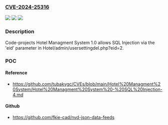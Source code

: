 ### [CVE-2024-25316](https://cve.mitre.org/cgi-bin/cvename.cgi?name=CVE-2024-25316)
![](https://img.shields.io/static/v1?label=Product&message=n%2Fa&color=blue)
![](https://img.shields.io/static/v1?label=Version&message=n%2Fa&color=blue)
![](https://img.shields.io/static/v1?label=Vulnerability&message=n%2Fa&color=brighgreen)

### Description

Code-projects Hotel Managment System 1.0 allows SQL Injection via the 'eid' parameter in Hotel/admin/usersettingdel.php?eid=2.

### POC

#### Reference
- https://github.com/tubakvgc/CVEs/blob/main/Hotel%20Managment%20System/Hotel%20Managment%20System%20-%20SQL%20Injection-4.md

#### Github
- https://github.com/fkie-cad/nvd-json-data-feeds

